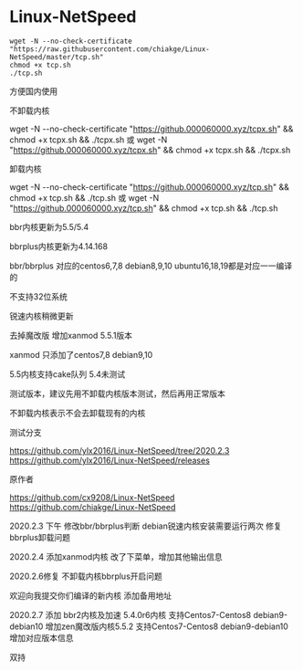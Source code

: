 # Linux-NetSpeed
```
wget -N --no-check-certificate "https://raw.githubusercontent.com/chiakge/Linux-NetSpeed/master/tcp.sh"
chmod +x tcp.sh
./tcp.sh
```
方便国内使用

不卸载内核

wget -N --no-check-certificate "https://github.000060000.xyz/tcpx.sh" && chmod +x tcpx.sh && ./tcpx.sh
或
wget -N "https://github.000060000.xyz/tcpx.sh" && chmod +x tcpx.sh && ./tcpx.sh


卸载内核

wget -N --no-check-certificate "https://github.000060000.xyz/tcp.sh" && chmod +x tcp.sh && ./tcp.sh
或
wget -N "https://github.000060000.xyz/tcp.sh" && chmod +x tcp.sh && ./tcp.sh

bbr内核更新为5.5/5.4

bbrplus内核更新为4.14.168

bbr/bbrplus 对应的centos6,7,8 debian8,9,10  ubuntu16,18,19都是对应一一编译的


不支持32位系统

锐速内核稍微更新

去掉魔改版 增加xanmod 5.5.1版本

xanmod 只添加了centos7,8 debian9,10


5.5内核支持cake队列 5.4未测试


测试版本，建议先用不卸载内核版本测试，然后再用正常版本

不卸载内核表示不会去卸载现有的内核

测试分支

https://github.com/ylx2016/Linux-NetSpeed/tree/2020.2.3
https://github.com/ylx2016/Linux-NetSpeed/releases

原作者

https://github.com/cx9208/Linux-NetSpeed
https://github.com/chiakge/Linux-NetSpeed

2020.2.3 下午
修改bbr/bbrplus判断
debian锐速内核安装需要运行两次
修复bbrplus卸载问题

2020.2.4
添加xanmod内核
改了下菜单，增加其他输出信息


2020.2.6修复 不卸载内核bbrplus开启问题

欢迎向我提交你们编译的新内核
添加备用地址

2020.2.7 添加 bbr2内核及加速 5.4.0r6内核
支持Centos7-Centos8  debian9-debian10
增加zen魔改版内核5.5.2
支持Centos7-Centos8  debian9-debian10
增加对应版本信息



双持

